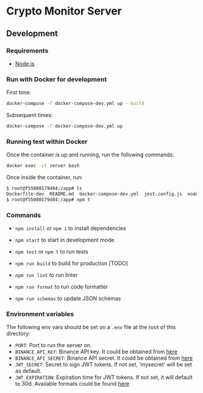 # Crypto Monitor Server

## Development

### Requirements

- [Node.js](https://nodejs.org/en/)

### Run with Docker for development

First time:

```bash
docker-compose -f docker-compose-dev.yml up --build
```

Subsequent times:

```bash
docker-compose -f docker-compose-dev.yml up
```

### Running test within Docker

Once the container is up and running, run the following commands:

```bash
docker exec -it server bash
```

Once inside the container, run:

```bash
$ root@f55080179d84:/app# ls
Dockerfile-dev  README.md  docker-compose-dev.yml  jest.config.js  node_modules  nodemon.json  package-lock.json  package.json  src  tests  tsconfig.json
$ root@f55080179d84:/app# npm t
```

### Commands

- `npm install` or `npm i` to install dependencies
- `npm start` to start in development mode
- `npm test` or `npm t` to run tests

- `npm run build` to build for production [TODO]
- `npm run lint` to run linter
- `npm run format` to run code formatter

- `npm run schemas` to update JSON schemas

### Environment variables

The following env vars should be set on a `.env` file at the root of this directory:

- `PORT`: Port to run the server on.
- `BINANCE_API_KEY`: Binance API key. It could be obtained from [here](https://www.binance.com/en/my/settings/api-management)
- `BINANCE_API_SECRET`: Binance API secret. It could be obtained from [here](https://www.binance.com/en/my/settings/api-management)
- `JWT_SECRET`: Secret to sign JWT tokens. If not set, 'mysecret' will be set as default.
- `JWT_EXPIRATION`: Expiration time for JWT tokens. If not set, it will default to 30d. Available formats could be found [here](ea5c52512b5d)
